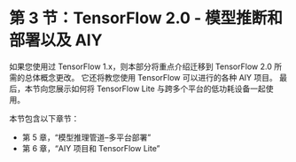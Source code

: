 # 第 3 节：TensorFlow 2.0 - 模型推断和部署以及 AIY

如果您使用过 TensorFlow 1.x，则本部分将重点介绍迁移到 TensorFlow 2.0 所需的总体概念更改。 它还将教您使用 TensorFlow 可以进行的各种 AIY 项目。 最后，本节向您展示如何将 TensorFlow Lite 与跨多个平台的低功耗设备一起使用。

本节包含以下章节：

*   第 5 章，“模型推理管道–多平台部署”
*   第 6 章，“AIY 项目和 TensorFlow Lite”
